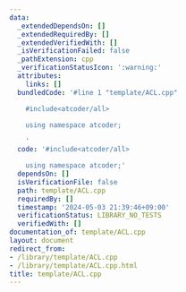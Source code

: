 ```yaml
---
data:
  _extendedDependsOn: []
  _extendedRequiredBy: []
  _extendedVerifiedWith: []
  _isVerificationFailed: false
  _pathExtension: cpp
  _verificationStatusIcon: ':warning:'
  attributes:
    links: []
  bundledCode: '#line 1 "template/ACL.cpp"

    #include<atcoder/all>

    using namespace atcoder;

    '
  code: '#include<atcoder/all>

    using namespace atcoder;'
  dependsOn: []
  isVerificationFile: false
  path: template/ACL.cpp
  requiredBy: []
  timestamp: '2024-05-03 21:39:46+09:00'
  verificationStatus: LIBRARY_NO_TESTS
  verifiedWith: []
documentation_of: template/ACL.cpp
layout: document
redirect_from:
- /library/template/ACL.cpp
- /library/template/ACL.cpp.html
title: template/ACL.cpp
---
```

